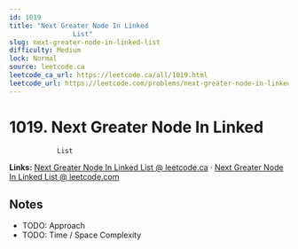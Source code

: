 ```yaml
--- 
id: 1019
title: "Next Greater Node In Linked
                List"
slug: next-greater-node-in-linked-list
difficulty: Medium
lock: Normal
source: leetcode.ca
leetcode_ca_url: https://leetcode.ca/all/1019.html
leetcode_url: https://leetcode.com/problems/next-greater-node-in-linked-list/
---
```


# 1019. Next Greater Node In Linked
                List

**Links:** [Next Greater Node In Linked
                List @ leetcode.ca](https://leetcode.ca/all/1019.html) · [Next Greater Node In Linked
                List @ leetcode.com](https://leetcode.com/problems/next-greater-node-in-linked-list/)

## Notes
- TODO: Approach
- TODO: Time / Space Complexity
